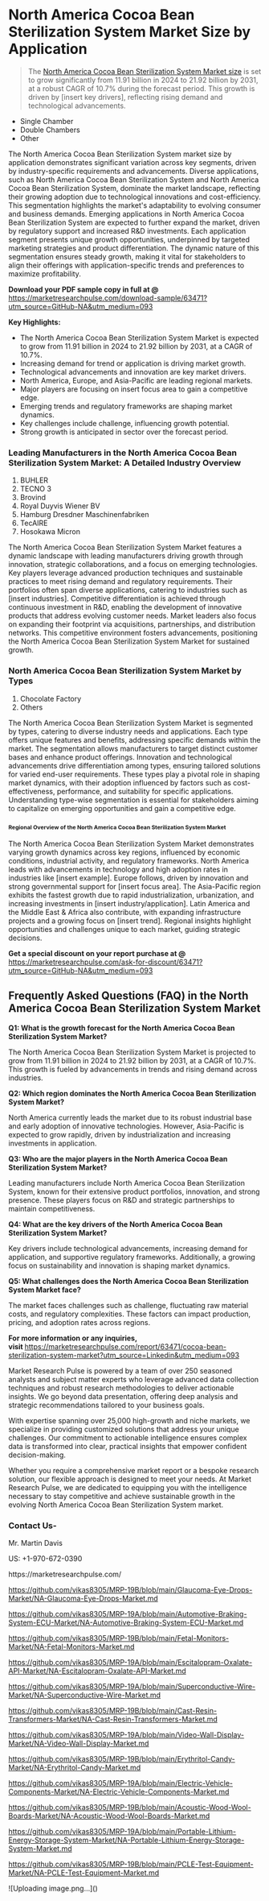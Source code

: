 
<h1>North America Cocoa Bean Sterilization System Market&nbsp;Size by Application</h1><blockquote><p>The <a href="https://marketresearchpulse.com/download-sample/63471?utm_source=GitHub-NA&amp;utm_medium=093">North America Cocoa Bean Sterilization System Market size</a> is set to grow significantly from 11.91 billion in 2024 to 21.92 billion by 2031, at a robust CAGR of 10.7% during the forecast period. This growth is driven by [insert key drivers], reflecting rising demand and technological advancements.</p></blockquote><ul><li>Single Chamber<li> Double Chambers<li> Other</li></ul><p>The North America Cocoa Bean Sterilization System market size by application demonstrates significant variation across key segments, driven by industry-specific requirements and advancements. Diverse applications, such as North America Cocoa Bean Sterilization System and North America Cocoa Bean Sterilization System, dominate the market landscape, reflecting their growing adoption due to technological innovations and cost-efficiency. This segmentation highlights the market's adaptability to evolving consumer and business demands. Emerging applications in North America Cocoa Bean Sterilization System are expected to further expand the market, driven by regulatory support and increased R&D investments. Each application segment presents unique growth opportunities, underpinned by targeted marketing strategies and product differentiation. The dynamic nature of this segmentation ensures steady growth, making it vital for stakeholders to align their offerings with application-specific trends and preferences to maximize profitability.</p><p><strong>Download your PDF sample copy in full at @ </strong><a href="https://marketresearchpulse.com/download-sample/63471?utm_source=GitHub-NA&amp;utm_medium=093">https://marketresearchpulse.com/download-sample/63471?utm_source=GitHub-NA&amp;utm_medium=093</a></p><p><strong>Key Highlights: </strong></p><ul><li>The North America Cocoa Bean Sterilization System Market is expected to grow from 11.91 billion in 2024 to 21.92 billion by 2031, at a CAGR of 10.7%.</li><li>Increasing demand for trend or application is driving market growth.</li><li>Technological advancements and innovation are key market drivers.</li><li>North America, Europe, and Asia-Pacific are leading regional markets.</li><li>Major players are focusing on insert focus area to gain a competitive edge.</li><li>Emerging trends and regulatory frameworks are shaping market dynamics.</li><li>Key challenges include challenge, influencing growth potential.</li><li>Strong growth is anticipated in sector over the forecast period.</li></ul><h3>Leading Manufacturers in the North America Cocoa Bean Sterilization System Market: A Detailed Industry Overview</h3><ol><li>BUHLER</li><li>TECNO 3</li><li>Brovind</li><li>Royal Duyvis Wiener BV</li><li>Hamburg Dresdner Maschinenfabriken</li><li>TecAIRE</li><li>Hosokawa Micron</li></ol><div class="flex max-w-full flex-col flex-grow"><div class="min-h-8 text-message flex w-full flex-col items-end gap-2 whitespace-normal break-words [.text-message+&amp;]:mt-5" dir="auto" data-message-author-role="assistant" data-message-id="fd8432e4-4910-450d-b182-61b7bfb0a01f" data-message-model-slug="gpt-4o"><div class="flex w-full flex-col gap-1 empty:hidden first:pt-[3px]"><div class="markdown prose w-full break-words dark:prose-invert light"><p>The North America Cocoa Bean Sterilization System Market features a dynamic landscape with leading manufacturers driving growth through innovation, strategic collaborations, and a focus on emerging technologies. Key players leverage advanced production techniques and sustainable practices to meet rising demand and regulatory requirements. Their portfolios often span diverse applications, catering to industries such as [insert industries]. Competitive differentiation is achieved through continuous investment in R&amp;D, enabling the development of innovative products that address evolving customer needs. Market leaders also focus on expanding their footprint via acquisitions, partnerships, and distribution networks. This competitive environment fosters advancements, positioning the North America Cocoa Bean Sterilization System Market for sustained growth.</p></div></div></div></div><h3>North America Cocoa Bean Sterilization System Market by Types</h3><ol><li>Chocolate Factory<li> Others</li></ol><div class="flex max-w-full flex-col flex-grow"><div class="min-h-8 text-message flex w-full flex-col items-end gap-2 whitespace-normal break-words [.text-message+&amp;]:mt-5" dir="auto" data-message-author-role="assistant" data-message-id="084470be-0bb7-4664-bddf-5156b4f41249" data-message-model-slug="gpt-4o-mini"><div class="flex w-full flex-col gap-1 empty:hidden first:pt-[3px]"><div class="markdown prose w-full break-words dark:prose-invert light"><p>The North America Cocoa Bean Sterilization System Market is segmented by types, catering to diverse industry needs and applications. Each type offers unique features and benefits, addressing specific demands within the market. The segmentation allows manufacturers to target distinct customer bases and enhance product offerings. Innovation and technological advancements drive differentiation among types, ensuring tailored solutions for varied end-user requirements. These types play a pivotal role in shaping market dynamics, with their adoption influenced by factors such as cost-effectiveness, performance, and suitability for specific applications. Understanding type-wise segmentation is essential for stakeholders aiming to capitalize on emerging opportunities and gain a competitive edge.</p></div></div></div></div><h3><span style="font-size: 11px;">Regional Overview of the North America Cocoa Bean Sterilization System Market</span></h3><div class="flex max-w-full flex-col flex-grow"><div class="min-h-8 text-message flex w-full flex-col items-end gap-2 whitespace-normal break-words [.text-message+&amp;]:mt-5" dir="auto" data-message-author-role="assistant" data-message-id="e9038762-ce64-4e30-91c9-9bd413514231" data-message-model-slug="gpt-4o-mini"><div class="flex w-full flex-col gap-1 empty:hidden first:pt-[3px]"><div class="markdown prose w-full break-words dark:prose-invert light"><p>The North America Cocoa Bean Sterilization System Market demonstrates varying growth dynamics across key regions, influenced by economic conditions, industrial activity, and regulatory frameworks. North America leads with advancements in technology and high adoption rates in industries like [insert example]. Europe follows, driven by innovation and strong governmental support for [insert focus area]. The Asia-Pacific region exhibits the fastest growth due to rapid industrialization, urbanization, and increasing investments in [insert industry/application]. Latin America and the Middle East &amp; Africa also contribute, with expanding infrastructure projects and a growing focus on [insert trend]. Regional insights highlight opportunities and challenges unique to each market, guiding strategic decisions.</p></div></div></div></div><p><strong>Get a special discount on your report purchase at @ </strong><a href="https://marketresearchpulse.com/ask-for-discount/63471?utm_source=GitHub-NA&amp;utm_medium=093">https://marketresearchpulse.com/ask-for-discount/63471?utm_source=GitHub-NA&amp;utm_medium=093</a></p><h2>Frequently Asked Questions (FAQ) in the North America Cocoa Bean Sterilization System Market</h2><p><strong>Q1: What is the growth forecast for the North America Cocoa Bean Sterilization System Market?</strong></p><p>The North America Cocoa Bean Sterilization System Market is projected to grow from 11.91 billion in 2024 to 21.92 billion by 2031, at a CAGR of 10.7%. This growth is fueled by advancements in trends and rising demand across industries.</p><p><strong>Q2: Which region dominates the North America Cocoa Bean Sterilization System Market?</strong></p><p>North America currently leads the market due to its robust industrial base and early adoption of innovative technologies. However, Asia-Pacific is expected to grow rapidly, driven by industrialization and increasing investments in application.</p><p><strong>Q3: Who are the major players in the North America Cocoa Bean Sterilization System Market?</strong></p><p>Leading manufacturers include North America Cocoa Bean Sterilization System, known for their extensive product portfolios, innovation, and strong presence. These players focus on R&amp;D and strategic partnerships to maintain competitiveness.</p><p><strong>Q4: What are the key drivers of the North America Cocoa Bean Sterilization System Market?</strong></p><p>Key drivers include technological advancements, increasing demand for application, and supportive regulatory frameworks. Additionally, a growing focus on sustainability and innovation is shaping market dynamics.</p><p><strong>Q5: What challenges does the North America Cocoa Bean Sterilization System Market face?</strong></p><p>The market faces challenges such as challenge, fluctuating raw material costs, and regulatory complexities. These factors can impact production, pricing, and adoption rates across regions.</p><p><strong>For more information or any inquiries, visit&nbsp;</strong><a href="https://marketresearchpulse.com/report/63471/cocoa-bean-sterilization-system-market?utm_source=Linkedin&utm_medium=093">https://marketresearchpulse.com/report/63471/cocoa-bean-sterilization-system-market?utm_source=Linkedin&utm_medium=093</a></p><p>Market Research Pulse is powered by a team of over 250 seasoned analysts and subject matter experts who leverage advanced data collection techniques and robust research methodologies to deliver actionable insights. We go beyond data presentation, offering deep analysis and strategic recommendations tailored to your business goals.</p><p>With expertise spanning over 25,000 high-growth and niche markets, we specialize in providing customized solutions that address your unique challenges. Our commitment to actionable intelligence ensures complex data is transformed into clear, practical insights that empower confident decision-making.</p><p>Whether you require a comprehensive market report or a bespoke research solution, our flexible approach is designed to meet your needs. At Market Research Pulse, we are dedicated to equipping you with the intelligence necessary to stay competitive and achieve sustainable growth in the evolving North America Cocoa Bean Sterilization System market.</p><h3><strong>Contact Us-</strong></h3><p>Mr. Martin Davis</p><p>US: +1-970-672-0390</p><p>https://marketresearchpulse.com/</p><p><a href="https://github.com/vikas8305/MRP-19B/blob/main/Glaucoma-Eye-Drops-Market/NA-Glaucoma-Eye-Drops-Market.md">https://github.com/vikas8305/MRP-19B/blob/main/Glaucoma-Eye-Drops-Market/NA-Glaucoma-Eye-Drops-Market.md</a></p><p><a href="https://github.com/vikas8305/MRP-19A/blob/main/Automotive-Braking-System-ECU-Market/NA-Automotive-Braking-System-ECU-Market.md">https://github.com/vikas8305/MRP-19A/blob/main/Automotive-Braking-System-ECU-Market/NA-Automotive-Braking-System-ECU-Market.md</a></p><p><a href="https://github.com/vikas8305/MRP-19B/blob/main/Fetal-Monitors-Market/NA-Fetal-Monitors-Market.md">https://github.com/vikas8305/MRP-19B/blob/main/Fetal-Monitors-Market/NA-Fetal-Monitors-Market.md</a></p><p><a href="https://github.com/vikas8305/MRP-19A/blob/main/Escitalopram-Oxalate-API-Market/NA-Escitalopram-Oxalate-API-Market.md">https://github.com/vikas8305/MRP-19A/blob/main/Escitalopram-Oxalate-API-Market/NA-Escitalopram-Oxalate-API-Market.md</a></p><p><a href="https://github.com/vikas8305/MRP-19A/blob/main/Superconductive-Wire-Market/NA-Superconductive-Wire-Market.md">https://github.com/vikas8305/MRP-19A/blob/main/Superconductive-Wire-Market/NA-Superconductive-Wire-Market.md</a></p><p><a href="https://github.com/vikas8305/MRP-19B/blob/main/Cast-Resin-Transformers-Market/NA-Cast-Resin-Transformers-Market.md">https://github.com/vikas8305/MRP-19B/blob/main/Cast-Resin-Transformers-Market/NA-Cast-Resin-Transformers-Market.md</a></p><p><a href="https://github.com/vikas8305/MRP-19A/blob/main/Video-Wall-Display-Market/NA-Video-Wall-Display-Market.md">https://github.com/vikas8305/MRP-19A/blob/main/Video-Wall-Display-Market/NA-Video-Wall-Display-Market.md</a></p><p><a href="https://github.com/vikas8305/MRP-19B/blob/main/Erythritol-Candy-Market/NA-Erythritol-Candy-Market.md">https://github.com/vikas8305/MRP-19B/blob/main/Erythritol-Candy-Market/NA-Erythritol-Candy-Market.md</a></p><p><a href="https://github.com/vikas8305/MRP-19A/blob/main/Electric-Vehicle-Components-Market/NA-Electric-Vehicle-Components-Market.md">https://github.com/vikas8305/MRP-19A/blob/main/Electric-Vehicle-Components-Market/NA-Electric-Vehicle-Components-Market.md</a></p><p><a href="https://github.com/vikas8305/MRP-19B/blob/main/Acoustic-Wood-Wool-Boards-Market/NA-Acoustic-Wood-Wool-Boards-Market.md">https://github.com/vikas8305/MRP-19B/blob/main/Acoustic-Wood-Wool-Boards-Market/NA-Acoustic-Wood-Wool-Boards-Market.md</a></p><p><a href="https://github.com/vikas8305/MRP-19A/blob/main/Portable-Lithium-Energy-Storage-System-Market/NA-Portable-Lithium-Energy-Storage-System-Market.md">https://github.com/vikas8305/MRP-19A/blob/main/Portable-Lithium-Energy-Storage-System-Market/NA-Portable-Lithium-Energy-Storage-System-Market.md</a></p><p><a href="https://github.com/vikas8305/MRP-19B/blob/main/PCLE-Test-Equipment-Market/NA-PCLE-Test-Equipment-Market.md">https://github.com/vikas8305/MRP-19B/blob/main/PCLE-Test-Equipment-Market/NA-PCLE-Test-Equipment-Market.md</a></p>
![Uploading image.png…]()
